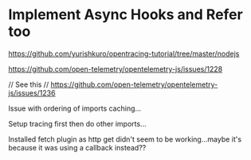 # Implement Async Hooks and Refer too

https://github.com/yurishkuro/opentracing-tutorial/tree/master/nodejs


https://github.com/open-telemetry/opentelemetry-js/issues/1228


// See this
// https://github.com/open-telemetry/opentelemetry-js/issues/1236

Issue with ordering of imports caching...

Setup tracing first then do other imports...


Installed fetch plugin as http get didn't seem to be working...maybe it's because it was using a callback instead??